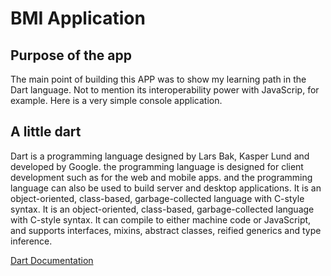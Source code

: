 # BMI Application 

## Purpose of the app
The main point of building this APP was to show my learning path in the Dart language.
Not to mention its interoperability power with JavaScrip, for example. Here is a very simple console application.

## A little dart
Dart is a programming language designed by Lars Bak, Kasper Lund and developed by Google. the programming language is designed for client development such as for the web and mobile apps. and the programming language can also be used to build server and desktop applications. It is an object-oriented, class-based, garbage-collected language with C-style syntax.
It is an object-oriented, class-based, garbage-collected language with C-style syntax. It can compile to either machine code or JavaScript, and supports interfaces, mixins, abstract classes, reified generics and type inference. 

[Dart Documentation](https://dart.dev/guides)